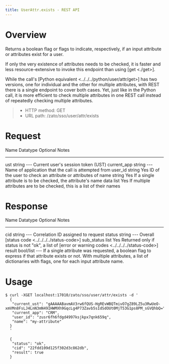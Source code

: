 ```yaml
---
title: UserAttr.exists - REST API
---
```


Overview
========

Returns a boolean flag or flags to indicate, respectively, if an input attribute or attributes exist for a user.

If only the very existence of attributes needs to be checked, it is faster and less resource-extensive to invoke this
endpoint than using [get \<./get\>].

While the call\'s [Python equivalent \<../../../python/user/attr/get\>] has two versions, one for individual and the
other for multiple attributes, with REST there is a single endpoint to cover both cases. Yet, just like in the Python
call, it is more efficient to check multiple attributes in one REST call instead of repeatedly checking multiple attributes.

> -   HTTP method: GET
> -   URL path: /zato/sso/user/attr/exists

Request
=======

  Name          Datatype   Optional   Notes
  ------------- ---------- ---------- -------------------------------------------------------------------------
  ust           string     \-\--      Current user\'s session token (UST)
  current_app   string     \-\--      Name of application that the call is attempted from
  user_id       string     Yes        ID of the user to check an attribute or attributes of
  name          string     Yes        If a single attribute is to be checked, the attribute\'s name
  data          list       Yes        If multiple attributes are to be checked, this is a list of their names

Response
========

  Name         Datatype    Optional   Notes
  ------------ ----------- ---------- ---------------------------------------------------------------------------
  cid          string      \-\--      Correlation ID assigned to request
  status       string      \-\--      Overall [status code \<../../../../status-code\>]
  sub_status   list        Yes        Returned only if status is not \"ok\", a list of [error or warning codes
                                      \<../../../../status-code\>]
  result       bool/list   \-\--      If a single attribute was requested, a boolean flag to express if that
                                      attribute exists or not. With multiple attributes, a list of dictionaries
                                      with flags, one for each input attribute name.

Usage
=====

``` 
$ curl -XGET localhost:17010/zato/sso/user/attr/exists -d '
  {
   "current_ust": "gAAAAABavmAV3rw6fQUS-HgREvWBQTmivO7gZ89LZ5u3RwUeO-xmVMn8FsLJ4LnN3mN49IHWMXh9GqcLg4P73Zavb5sIdSdOUt0MjT53G1ps8PM_sGVQhbQ=",
   "current_app": "CRM",
   "user_id": "zusr6fh6fdgd4997ksjkpx7qnk659q",
   "name": "my-attribute"
  }
  '

  {
   "status": "ok",
   "cid": "22fdd109d125f302d3c862db",
   "result": true
  }
```
